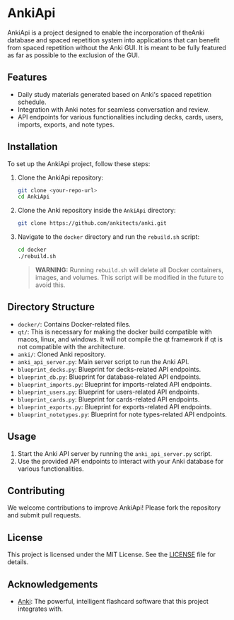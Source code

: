# AnkiApi

AnkiApi is a project designed to enable the incorporation of theAnki database and spaced repetition system into applications that can benefit from spaced repetition without the Anki GUI. It is meant to be fully featured as far as possible to the exclusion of the GUI.

## Features

- Daily study materials generated based on Anki's spaced repetition schedule.
- Integration with Anki notes for seamless conversation and review.
- API endpoints for various functionalities including decks, cards, users, imports, exports, and note types.

## Installation

To set up the AnkiApi project, follow these steps:

1. Clone the AnkiApi repository:

    ```bash
    git clone <your-repo-url>
    cd AnkiApi
    ```

2. Clone the Anki repository inside the `AnkiApi` directory:

    ```bash
    git clone https://github.com/ankitects/anki.git
    ```

3. Navigate to the `docker` directory and run the `rebuild.sh` script:

    ```bash
    cd docker
    ./rebuild.sh
    ```

    > **WARNING:** Running `rebuild.sh` will delete all Docker containers, images, and volumes. This script will be modified in the future to avoid this.

## Directory Structure

- `docker/`: Contains Docker-related files.
- `qt/`: This is necessary for making the docker build compatible with macos, linux, and windows. It will not compile the qt framework if qt is not compatible with the architecture. 
- `anki/`: Cloned Anki repository.
- `anki_api_server.py`: Main server script to run the Anki API.
- `blueprint_decks.py`: Blueprint for decks-related API endpoints.
- `blueprint_db.py`: Blueprint for database-related API endpoints.
- `blueprint_imports.py`: Blueprint for imports-related API endpoints.
- `blueprint_users.py`: Blueprint for users-related API endpoints.
- `blueprint_cards.py`: Blueprint for cards-related API endpoints.
- `blueprint_exports.py`: Blueprint for exports-related API endpoints.
- `blueprint_notetypes.py`: Blueprint for note types-related API endpoints.

## Usage

1. Start the Anki API server by running the `anki_api_server.py` script.
2. Use the provided API endpoints to interact with your Anki database for various functionalities.

## Contributing

We welcome contributions to improve AnkiApi! Please fork the repository and submit pull requests.

## License

This project is licensed under the MIT License. See the [LICENSE](LICENSE) file for details.

## Acknowledgements

- [Anki](https://github.com/ankitects/anki): The powerful, intelligent flashcard software that this project integrates with.